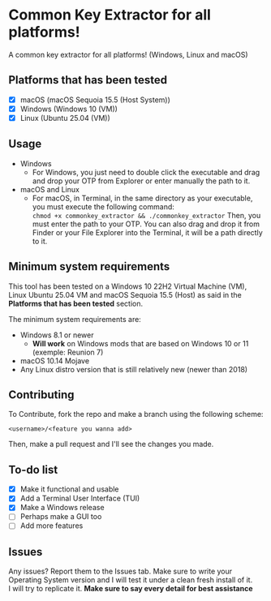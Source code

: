 # Common Key Extractor for all platforms!
A common key extractor for all platforms! (Windows, Linux and macOS)

## Platforms that has been tested

- [x] macOS (macOS Sequoia 15.5 (Host System))
- [x] Windows (Windows 10 (VM))
- [x] Linux (Ubuntu 25.04 (VM))

## Usage

- Windows
    - For Windows, you just need to double click the executable and drag and drop your OTP from Explorer or enter manually the path to it.
- macOS and Linux
    - For macOS, in Terminal, in the same directory as your executable, you must execute the following command: <br>
    `chmod +x commonkey_extractor && ./commonkey_extractor`
    Then, you must enter the path to your OTP. You can also drag and drop it from Finder or your File Explorer into the Terminal, it will be a path directly to it.

## Minimum system requirements

This tool has been tested on a Windows 10 22H2 Virtual Machine (VM), Linux Ubuntu 25.04 VM and macOS Sequoia 15.5 (Host) as said in the **Platforms that has been tested** section.

The minimum system requirements are:

- Windows 8.1 or newer
    - **Will work** on Windows mods that are based on Windows 10 or 11 (exemple: Reunion 7)
- macOS 10.14 Mojave
- Any Linux distro version that is still relatively new (newer than 2018)

## Contributing
To Contribute, fork the repo and make a branch using the following scheme:

`<username>/<feature you wanna add>`

Then, make a pull request and I'll see the changes you made.

## To-do list

- [x] Make it functional and usable
- [x] Add a Terminal User Interface (TUI)
- [x] Make a Windows release
- [ ] Perhaps make a GUI too
- [ ] Add more features

## Issues

Any issues? Report them to the Issues tab. Make sure to write your Operating System version and I will test it under a clean fresh install of it. <br> I will try to replicate it. **Make sure to say every detail for best assistance**
